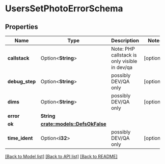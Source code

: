 # UsersSetPhotoErrorSchema

## Properties

Name | Type | Description | Notes
------------ | ------------- | ------------- | -------------
**callstack** | Option<**String**> | Note: PHP callstack is only visible in dev/qa | [optional]
**debug_step** | Option<**String**> | possibly DEV/QA only | [optional]
**dims** | Option<**String**> | possibly DEV/QA only | [optional]
**error** | **String** |  | 
**ok** | [**crate::models::DefsOkFalse**](defs_ok_false.md) |  | 
**time_ident** | Option<**i32**> | possibly DEV/QA only | [optional]

[[Back to Model list]](../README.md#documentation-for-models) [[Back to API list]](../README.md#documentation-for-api-endpoints) [[Back to README]](../README.md)


